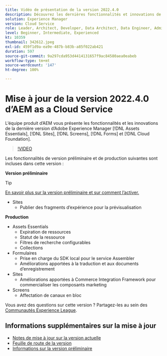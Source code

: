 ```yaml
---
title: Vidéo de présentation de la version 2022.4.0
description: Découvrez les dernières fonctionnalités et innovations de la version 2022-4-0 d’Adobe Experience Manager  [!DNL Assets Essentials], [!DNL Sites], [!DNL Screens], [!DNL Forms]  et  [!DNL Cloud Foundation].
solution: Experience Manager
version: Cloud Service
role: Leader, Architect, Developer, Data Architect, Data Engineer, Admin, User
level: Beginner, Intermediate, Experienced
kt: 10359
thumbnail: 342612.jpeg
exl-id: 459f1d9a-ea9e-487b-b83b-a85f022ab421
duration: 597
source-git-commit: 9a297cda953d4414131657f9ac84580aea0eabeb
workflow-type: tm+mt
source-wordcount: '147'
ht-degree: 100%

---
```


# Mise à jour de la version 2022.4.0 d’AEM as a Cloud Service

L’équipe produit d’AEM vous présente les fonctionnalités et les innovations de la dernière version d’Adobe Experience Manager [!DNL Assets Essentials], [!DNL Sites], [!DNL Screens], [!DNL Forms] et [!DNL Cloud Foundation].

>[!VIDEO](https://video.tv.adobe.com/v/342612/?quality=12&learn=on)

Les fonctionnalités de version préliminaire et de production suivantes sont incluses dans cette version :

**Version préliminaire**

>[!TIP]
>
>[En savoir plus sur la version préliminaire et sur comment l’activer.](https://experienceleague.adobe.com/docs/experience-manager-cloud-service/content/release-notes/prerelease.html?lang=fr)

* Sites
   * Publier des fragments d’expérience pour la prévisualisation

**Production**

* Assets Essentials
   * Expiration de ressources
   * Statut de la ressource
   * Filtres de recherche configurables
   * Collections
* Formulaires
   * Prise en charge du SDK local pour le service Assembler
   * Améliorations apportées à la traduction et aux documents d’enregistrement
* Sites
   * Améliorations apportées à Commerce Integration Framework pour commercialiser les composants marketing
* Screens
   * Affectation de canaux en bloc

Vous avez des questions sur cette version ?  Partagez-les au sein des [Communautés Experience League](https://adobe.ly/3LO0gOo).

## Informations supplémentaires sur la mise à jour

* [Notes de mise à jour sur la version actuelle](https://experienceleague.adobe.com/docs/experience-manager-cloud-service/content/release-notes/home.html?lang=fr)
* [Feuille de route de la version](https://experienceleague.adobe.com/docs/experience-manager-release-information/aem-release-updates/update-releases-roadmap.html?lang=fr)
* [Informations sur la version préliminaire](https://experienceleague.adobe.com/docs/experience-manager-cloud-service/content/release-notes/prerelease.html?lang=fr)
